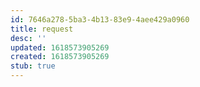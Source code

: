 ```yaml
---
id: 7646a278-5ba3-4b13-83e9-4aee429a0960
title: request
desc: ''
updated: 1618573905269
created: 1618573905269
stub: true
---
```


